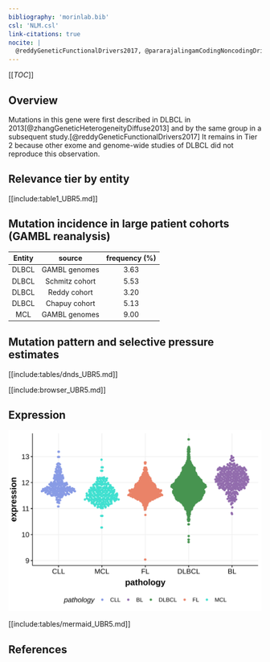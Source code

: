 ```yaml
---
bibliography: 'morinlab.bib'
csl: 'NLM.csl'
link-citations: true
nocite: |
  @reddyGeneticFunctionalDrivers2017, @pararajalingamCodingNoncodingDrivers2020, @zhangGeneticHeterogeneityDiffuse2013, 
---
```

[[_TOC_]]

## Overview

Mutations in this gene were first described in DLBCL in 2013[@zhangGeneticHeterogeneityDiffuse2013] and by the same group in a subsequent study.[@reddyGeneticFunctionalDrivers2017] It remains in Tier 2 because other exome and genome-wide studies of DLBCL did not reproduce this observation. 



## Relevance tier by entity

[[include:table1_UBR5.md]]

## Mutation incidence in large patient cohorts (GAMBL reanalysis)

|Entity|source        |frequency (%)|
|:------:|:--------------:|:-------------:|
|DLBCL |GAMBL genomes |3.63         |
|DLBCL |Schmitz cohort|5.53         |
|DLBCL |Reddy cohort  |3.20         |
|DLBCL |Chapuy cohort |5.13         |
|MCL   |GAMBL genomes |9.00         |

## Mutation pattern and selective pressure estimates

[[include:tables/dnds_UBR5.md]]




[[include:browser_UBR5.md]]

## Expression
![](images/gene_expression/UBR5_by_pathology.svg)
<!-- ORIGIN: zhangGeneticHeterogeneityDiffuse2013 -->
<!-- DLBCL: zhangGeneticHeterogeneityDiffuse2013 -->
<!-- MCL: pararajalingamCodingNoncodingDrivers2020 -->

[[include:tables/mermaid_UBR5.md]]

## References

